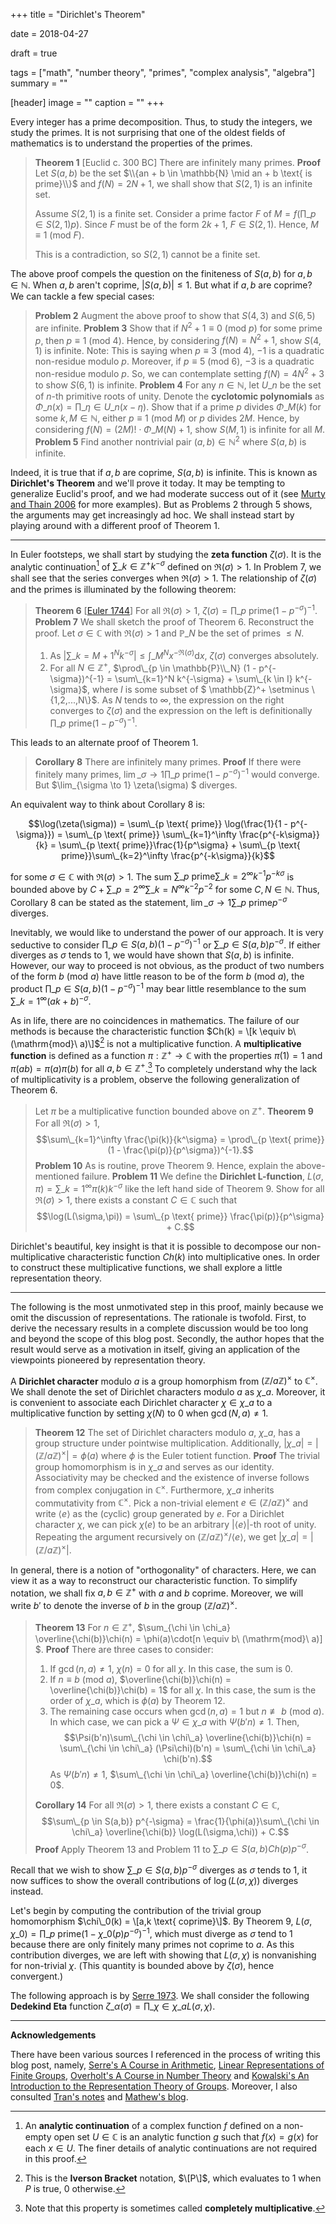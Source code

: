 +++
title = "Dirichlet's Theorem"

date = 2018-04-27

draft = true

tags = ["math", "number theory", "primes", "complex analysis", "algebra"]
summary = ""

[header]
image = ""
caption = ""
+++

Every integer has a prime decomposition. Thus, to study the integers, we study the primes. It is not surprising that one of the oldest fields of mathematics is to understand the properties of the primes.

>**Theorem 1** \[Euclid c. 300 BC\] There are infinitely many primes.
>**Proof** Let  $S(a,b)$ be the set $\\{an + b \in \mathbb{N} \mid an + b \text{ is prime}\\}$ and $f(N) = 2N + 1$, we shall show that $S(2,1)$ is an infinite set. 
>
>Assume $S(2,1)$ is a finite set. Consider a prime factor $F$ of $M = f(\prod\_{p \in S(2,1)} p)$. Since $F$ must be of the form $2k + 1$, $F \in S(2,1)$. Hence, $M \equiv 1 \ (\mathrm{mod}\ F)$.
>
>This is a contradiction, so $S(2,1)$ cannot be a finite set.

The above proof compels the question on the finiteness of $S(a,b)$ for $a,b \in \mathbb{N}$. When $a,b$ aren't coprime, $|S(a,b)| \leq 1$.  But what if $a,b$ are coprime? We can tackle a few special cases:

>**Problem 2** Augment the above proof to show that $S(4,3)$ and $S(6,5)$ are infinite.
>**Problem 3** Show that if $N^2 + 1 \equiv 0 \ (\mathrm{mod}\ p)$ for some prime $p$, then $p \equiv 1 \ (\mathrm{mod}\ 4)$. Hence, by considering $f(N) = N^2 + 1$, show $S(4,1)$ is infinite.
>Note: This is saying when $p \equiv 3 \ (\mathrm{mod}\ 4)$, $-1$ is a quadratic non-residue modulo $p$. Moreover, if $p \equiv  5\ (\mathrm{mod}\ 6)$, $-3$ is a quadratic non-residue modulo $p$. So, we can contemplate setting $f(N) = 4N^2 + 3$ to show $S(6,1)$ is infinite.
>**Problem 4** For any $n \in \mathbb{N}$, let $U\_n$ be the set of $n$-th primitive roots of unity. Denote the **cyclotomic polynomials** as $\Phi\_n(x) = \prod\_{\eta \in U\_n} (x - \eta)$. Show that if a prime $p$ divides $\Phi\_M(k)$ for some $k, M \in \mathbb{N}$, either $p \equiv 1\ (\mathrm{mod}\ M)$ or $p$ divides $2M$. 
>Hence, by considering $f(N) = (2M)!\cdot\Phi\_M(N) + 1$, show $S(M,1)$ is infinite for all $M$.
>**Problem 5** Find another nontrivial pair $(a,b) \in \mathbb{N}^2$ where $S(a,b)$ is infinite.

Indeed, it is true that if $a,b$ are coprime, $S(a,b)$ is infinite. This is known as **Dirichlet's Theorem** and we'll prove it today. It may be tempting to generalize Euclid's proof, and we had moderate success out of it (see [Murty and Thain 2006](https://projecteuclid.org/euclid.facm/1229442627) for more examples). But as Problems 2 through 5 shows, the arguments may get increasingly ad hoc. We shall instead start by playing around with a different proof of Theorem 1.

---

In Euler footsteps, we shall start by studying the **zeta function** $\zeta(\sigma)$. It is the analytic continuation[^1] of $\sum\_{k \in \mathbb{Z}^+} k^{-\sigma}$ defined on $\Re(\sigma) > 1$. In Problem 7, we shall see that the series converges when $\Re(\sigma) > 1$. The relationship of $\zeta(\sigma)$ and the primes is illuminated by the following theorem:

>**Theorem 6** \[[Euler 1744](http://eulerarchive.maa.org/pages/E072.html)\] For all $\Re(\sigma) > 1$, $\zeta(\sigma) = \prod\_{p \text{ prime}} (1 - p^{-\sigma})^{-1}$.
>**Problem 7** We shall sketch the proof of Theorem 6. Reconstruct the proof.
> Let $\sigma \in \mathbb{C}$ with $\Re(\sigma) > 1$ and $\mathbb{P}\_N$ be the set of primes $\leq N$.
> 1. As $|\sum\_{k = M+1}^N k^{-\sigma}| \leq \int\_M^N x^{-\Re(\sigma)} \mathrm{d}{x}$, $\zeta(\sigma)$ converges absolutely. 
> 2. For all $N \in \mathbb{Z}^+$, $\prod\_{p \in \mathbb{P}\\_N} (1 - p^{-\sigma})^{-1} = \sum\_{k=1}^N k^{-\sigma} + \sum\_{k \in I} k^{-\sigma}$, where $I$ is some subset of $ \mathbb{Z}^+ \setminus \\{1,2,...,N\\}$. As $N$ tends to $\infty$, the expression on the right converges to $\zeta(\sigma)$ and the expression on the left is definitionally $\prod\_{p \text{ prime}} (1 - p^{-\sigma})^{-1}$.

This leads to an alternate proof of Theorem 1.

>**Corollary 8** There are infinitely many primes.
>**Proof** If there were finitely many primes, $\lim\_{\sigma \rightarrow 1} \prod\_{p \text{ prime}} (1 - p^{-\sigma})^{-1}$ would converge. But $\lim\_{\sigma \to 1} \zeta(\sigma) $ diverges.

An equivalent way to think about Corollary 8 is:

$$\log(\zeta(\sigma)) = \sum\_{p \text{ prime}} \log(\frac{1}{1 - p^{-\sigma}}) = \sum\_{p \text{ prime}} \sum\_{k=1}^\infty \frac{p^{-k\sigma}}{k} = \sum\_{p \text{ prime}}\frac{1}{p^\sigma} + \sum\_{p \text{ prime}}\sum\_{k=2}^\infty \frac{p^{-k\sigma}}{k}$$

for some $\sigma \in \mathbb{C}$ with $\Re(\sigma) > 1$. The sum $\sum\_{p \text{ prime}}\sum\_{k=2}^\infty k^{-1}p^{-k\sigma}$ is bounded above by $C + \sum\_{p = 2}^\infty\sum\_{k=N}^\infty k^{-2}p^{-2}$ for some $C, N \in \mathbb{N}$. Thus, Corollary 8 can be stated as the statement, $\lim\_{\sigma \to 1} \sum\_{p \text{ prime}} p^{-\sigma}$ diverges.

Inevitably, we would like to understand the power of our approach. It is very seductive to consider $\prod\_{p \in S(a,b)} (1 - p^{-\sigma})^{-1}$ or $\sum\_{p \in S(a,b)} p^{-\sigma}$. If either diverges as $\sigma$ tends to $1$, we would have shown that $S(a,b)$ is infinite. However, our way to proceed is not obvious, as the product of two numbers of the form  $b\ (\mathrm{mod}\ a)$ have little reason to be of the form $b\ (\mathrm{mod}\ a)$, the product $\prod\_{p \in S(a,b)} (1 - p^{-\sigma})^{-1}$ may bear little resemblance to the sum $\sum\_{k=1}^\infty (ak + b)^{-\sigma}$.

As in life, there are no coincidences in mathematics. The failure of our methods is because the characteristic function $Ch(k) = \[k \equiv b\ (\mathrm{mod}\ a)\]$[^2] is not a multiplicative function. A **multiplicative function** is defined as a function  $\pi : \mathbb{Z}^+ \to \mathbb{C}$ with the properties $\pi(1) = 1$ and $\pi(ab) = \pi(a)\pi(b)$ for all $a,b \in \mathbb{Z}^+$.[^3] To completely understand why the lack of multiplicativity is a problem, observe the following generalization of Theorem 6.

> Let $\pi$ be a multiplicative function bounded above on $\mathbb{Z}^+$. 
>**Theorem 9**  For all $\Re(\sigma) > 1$, $$\sum\_{k=1}^\infty \frac{\pi(k)}{k^\sigma} = \prod\_{p \text{ prime}} (1 - \frac{\pi(p)}{p^\sigma})^{-1}.$$
> **Problem 10** As is routine, prove Theorem 9. Hence, explain the above-mentioned failure.
> **Problem 11** We define the **Dirichlet L-function**, $L(\sigma,\pi) = \sum\_{k=1}^\infty \pi(k)k^{-\sigma}$ like the left hand side of Theorem 9. Show for all $\Re(\sigma) > 1$, there exists a constant $C \in \mathbb{C}$ such that $$\log(L(\sigma,\pi)) = \sum\_{p \text{ prime}} \frac{\pi(p)}{p^\sigma} + C.$$

Dirichlet's beautiful, key insight is that it is possible to decompose our non-multiplicative characteristic function $Ch(k)$ into multiplicative ones. In order to construct these multiplicative functions, we shall explore a little representation theory.

---

The following is the most unmotivated step in this proof, mainly because we omit the discussion of representations. The rationale is twofold. First, to derive the necessary results in a complete discussion would be too long and beyond the scope of this blog post. Secondly, the author hopes that the result would serve as a motivation in itself, giving an application of the viewpoints pioneered by representation theory.

A **Dirichlet character** modulo $a$ is a group homorphism from $(\mathbb{Z}/a\mathbb{Z})^\times$ to $\mathbb{C}^\times$. We shall denote the set of Dirichlet characters modulo $a$ as $\chi\_a$. Moreover, it is convenient to associate each Dirichlet character $\chi \in \chi\_a$ to a multiplicative function by setting $\chi(N)$ to $0$ when $\gcd(N,a) \neq 1$.

>**Theorem 12** The set of Dirichlet characters modulo $a$, $\chi\_a$, has a group structure under pointwise multiplication. Additionally, $|\chi\_a| = |(\mathbb{Z}/a\mathbb{Z})^\times| = \phi(a)$ where $\phi$ is the Euler totient function.
>**Proof** The trivial group homomorphism is in $\chi\_a$ and serves as our identity. Associativity may be checked and the existence of inverse follows from complex conjugation in $\mathbb{C}^\times$. Furthermore, $\chi\_a$ inherits commutativity from $\mathbb{C}^\times$.
>Pick a non-trivial element $e \in (\mathbb{Z}/a\mathbb{Z})^\times$ and write $\langle e \rangle$ as the (cyclic) group generated by $e$. For a Dirichlet character $\chi$, we can pick $\chi(e)$ to be an arbitrary $|\langle e \rangle|$-th root of unity. Repeating the argument recursively on $(\mathbb{Z}/a\mathbb{Z})^\times/\langle e \rangle$, we get $|\chi\_a| = |(\mathbb{Z}/a\mathbb{Z})^\times|$.

In general, there is a notion of "orthogonality" of characters. Here, we can view it as a way to reconstruct our characteristic function. To simplify notation, we shall fix $a, b \in \mathbb{Z}^+$ with $a$ and $b$ coprime. Moreover, we will write $b'$ to denote the inverse of $b$ in the group $(\mathbb{Z}/a\mathbb{Z})^\times$.

>**Theorem 13** For $n \in \mathbb{Z}^+$, $\sum\_{\chi \in \chi\_a} \overline{\chi(b)}\chi(n) = \phi(a)\cdot\[n \equiv b\ (\mathrm{mod}\ a)] $.
>**Proof** There are three cases to consider:
>1. If $\gcd(n,a) \neq 1$, $\chi(n) = 0$ for all $\chi$. In this case, the sum is 0.
>2. If $n \equiv b\ (\mathrm{mod}\ a)$, $\overline{\chi(b)}\chi(n) = \overline{\chi(b)}\chi(b) = 1$ for all $\chi$. In this case, the sum is the order of $\chi\_a$, which is $\phi(a)$ by Theorem 12.
>3. The remaining case occurs when $\gcd(n,a) = 1$ but $n \not\equiv b\ (\mathrm{mod}\ a)$. In which case, we can pick a $\Psi \in \chi\_a$ with $\Psi(b'n) \neq 1$. Then, $$\Psi(b'n)\sum\_{\chi \in \chi\_a} \overline{\chi(b)}\chi(n) = \sum\_{\chi \in \chi\_a} (\Psi\chi)(b'n) = \sum\_{\chi \in \chi\_a} \chi(b'n).$$ As $\Psi(b'n) \neq 1$, $\sum\_{\chi \in \chi\_a} \overline{\chi(b)}\chi(n) = 0$. 
>
>**Corollary 14** For all $\Re(\sigma) > 1$, there exists a constant $C \in \mathbb{C}$, $$\sum\_{p \in S(a,b)} p^{-\sigma} = \frac{1}{\phi(a)}\sum\_{\chi \in \chi\_a} \overline{\chi(b)} \log(L(\sigma,\chi)) + C.$$
>**Proof** Apply Theorem 13 and Problem 11 to $\sum\_{p\in S(a,b)} Ch(p) p^{-\sigma}$.

Recall that we wish to show $\sum\_{p \in S(a,b)} p^{-\sigma}$ diverges as $\sigma$ tends to 1, it now suffices to show the overall contributions of  $\log(L(\sigma,\chi))$ diverges instead. 

Let's begin by computing the contribution of the trivial group homomorphism $\chi\_0(k) = \[a,k \text{ coprime}\]$. By Theorem 9, $L(\sigma,\chi\_0) = \prod\_{p \text{ prime}} (1 - \chi\_0(p)p^{-\sigma})^{-1}$, which must diverge as $\sigma$ tend to 1 because there are only finitely many primes not coprime to $a$. As this contribution diverges, we are left with showing that $L(\sigma,\chi)$ is nonvanishing for non-trivial $\chi$. (This quantity is bounded above by $\zeta(\sigma)$, hence convergent.)

The following approach is by [Serre 1973](http://www.springer.com/gp/book/9780387900407). We shall consider the following **Dedekind Eta** function $\zeta\_\alpha (\sigma) =  \prod\_{\chi \in \chi\_a} L(\sigma,\chi)$. 


---
**Acknowledgements**

There have been various sources I referenced in the process of writing this blog post, namely, [Serre's A Course in Arithmetic](http://www.springer.com/gp/book/9780387900407), [Linear Representations of Finite Groups](http://www.springer.com/gp/book/9780387901909), [Overholt's A Course in Number Theory](https://bookstore.ams.org/gsm-160) and [Kowalski's An Introduction to the Representation Theory of Groups](https://bookstore.ams.org/gsm-155). Moreover, I also consulted [Tran's notes](https://sites.math.washington.edu/~morrow/336\_14/papers/austin.pdf) and [Mathew's blog](https://amathew.wordpress.com/2010/06/02/dirichlets-theorem-on-primes-in-arithmetic-progressions-digression/).

[^1]: An **analytic continuation** of a complex function $f$ defined on a non-empty open set $U \in \mathbb{C}$ is an analytic function $g$ such that $f(x) = g(x)$ for each $x \in U$. The finer details of analytic continuations are not required in this proof.

[^2]: This is the **Iverson Bracket** notation, $\[P\]$, which evaluates to 1 when $P$ is true, 0 otherwise. 

[^3]: Note that this property is sometimes called **completely multiplicative**.
